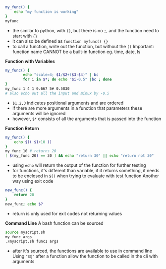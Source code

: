 ```bash
my_func() {
	echo "my function is working"
}
myfunc
```
- the similar to python, with `()`, but there is no `;`, and the function need to start with `{}`
- it can also be defined as `function myfunc() {}`
- to call a function, write out the function, but without the `()`
Important: function name CANNOT be a built-in function eg. time, date, ls

**Function with Variables**
```bash
my_func() {
        echo "scale=4; $1/$2+($3-$4)" | bc
        for i in $*; do echo "$i-0.5" |bc ; done
}
my_func 1 4 1 0.667 5# 0.5830
# also echo out all the input and minux by -0.5
```
- `$1,2,3` indicates positional arguments and are ordered
- if there are more arguments in a function that parameters these arguments will be ignored
- however, `$*` consists of all the arguments that is passed into the function

**Function Return**
```bash
my_func() {
    echo $(( $1+10 ))
}
my_func 10 # returns 20
[ $(my_func 20) == 30 ] && echo "return 30" || echo "return not 30"
```
- using `echo` will return the output of the function for further testing
- for functions, it's different than variable, if it returns something, it needs to be enclosed in `$()` when trying to evaluate with test function
Another way using exit code
```bash
new_func() {
	return 20
}
new_func; echo $?
```
- return is only used for exit codes not returning values

**Command Line**
A bash function can be sourced
```bash
source myscript.sh
my_func args
./myscript.sh func1 args
```
- after it's sourced, the functions are available to use in command line
Using `"$@"` after a function allow the function to be called in the cli with arguments
